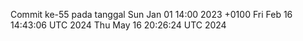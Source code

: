 Commit ke-55 pada tanggal Sun Jan 01 14:00 2023 +0100
Fri Feb 16 14:43:06 UTC 2024
Thu May 16 20:26:24 UTC 2024
